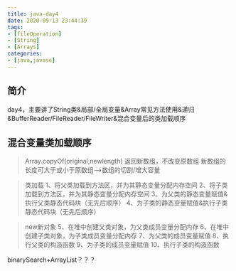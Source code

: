 ```yaml
---
title: java-day4
date: 2020-09-13 23:44:39
tags:
- [fileOperation]
- [String]
- [Arrays]
categories:
- [java,javase]
---
```


## 简介
day4，主要讲了String类&局部/全局变量&Array常见方法使用&递归&BufferReader/FileReader/FileWriter&混合变量后的类加载顺序
<!-- more -->

## 混合变量类加载顺序

> Array.copyOf(original,newlength)
返回新数组，不改变原数组
新数组的长度可大于或小于原数组——>数组的切割/增大容量

> 类加载
1、将父类加载到方法区，并为其静态变量分配内存空间
2、将子类加载到方法区，并为其静态变量分配内存空间
3、为父类的静态变量赋值&执行父类静态代码块（无先后顺序）
4、为子类的静态变量赋值&执行子类静态代码块（无先后顺序）

> new新对象
5、在堆中创建父类对象，为父类成员变量分配内存
6、在堆中创建子类对象，为子类成员变量分配内存
7、为父类的成员变量赋值
8、执行父类的构造函数
9、为子类的成员变量赋值
10、执行子类的构造函数

binarySearch+ArrayList？？？